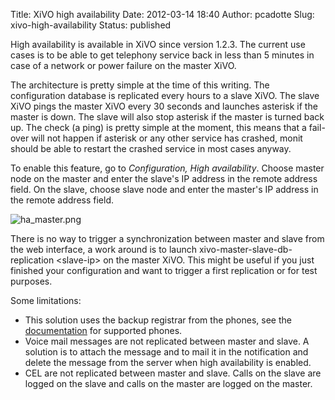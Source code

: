 Title: XiVO high availability
Date: 2012-03-14 18:40
Author: pcadotte
Slug: xivo-high-availability
Status: published

High availability is available in XiVO since version 1.2.3. The current
use cases is to be able to get telephony service back in less than 5
minutes in case of a network or power failure on the master XiVO.

The architecture is pretty simple at the time of this writing. The
configuration database is replicated every hours to a slave XiVO. The
slave XiVO pings the master XiVO every 30 seconds and launches asterisk
if the master is down. The slave will also stop asterisk if the master
is turned back up. The check (a ping) is pretty simple at the moment,
this means that a fail-over will not happen if asterisk or any other
service has crashed, monit should be able to restart the crashed service
in most cases anyway.

To enable this feature, go to *Configuration, High availability*. Choose
master node on the master and enter the slave's IP address in the remote
address field. On the slave, choose slave node and enter the master's IP
address in the remote address field.

![ha\_master.png](/images/blog/.ha_master_m.jpg "ha_master.png, mar. 2012")

There is no way to trigger a synchronization between master and slave
from the web interface, a work around is to launch
xivo-master-slave-db-replication &lt;slave-ip&gt; on the master XiVO.
This might be useful if you just finished your configuration and want to
trigger a first replication or for test purposes.

Some limitations:

-   This solution uses the backup registrar from the phones, see the
    [documentation](http://documentation.xivo.io "documentation") for
    supported phones.
-   Voice mail messages are not replicated between master and slave. A
    solution is to attach the message and to mail it in the notification
    and delete the message from the server when high availability
    is enabled.
-   CEL are not replicated between master and slave. Calls on the slave
    are logged on the slave and calls on the master are logged on
    the master.

</p>

